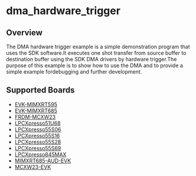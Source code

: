# dma_hardware_trigger

## Overview
The DMA hardware trigger example is a simple demonstration program that
uses the SDK software.It executes one shot transfer from source buffer to
destination buffer using the SDK DMA drivers by hardware trigger.The purpose of 
this example is to show how to use the DMA and to provide a simple example 
fordebugging and further development.

## Supported Boards
- [EVK-MIMXRT595](../../../_boards/evkmimxrt595/driver_examples/dma/hardware_trigger/example_board_readme.md)
- [EVK-MIMXRT685](../../../_boards/evkmimxrt685/driver_examples/dma/hardware_trigger/example_board_readme.md)
- [FRDM-MCXW23](../../../_boards/frdmmcxw23/driver_examples/dma/hardware_trigger/example_board_readme.md)
- [LPCXpresso51U68](../../../_boards/lpcxpresso51u68/driver_examples/dma/hardware_trigger/example_board_readme.md)
- [LPCXpresso55S06](../../../_boards/lpcxpresso55s06/driver_examples/dma/hardware_trigger/example_board_readme.md)
- [LPCXpresso55S16](../../../_boards/lpcxpresso55s16/driver_examples/dma/hardware_trigger/example_board_readme.md)
- [LPCXpresso55S28](../../../_boards/lpcxpresso55s28/driver_examples/dma/hardware_trigger/example_board_readme.md)
- [LPCXpresso55S69](../../../_boards/lpcxpresso55s69/driver_examples/dma/hardware_trigger/example_board_readme.md)
- [LPCXpresso845MAX](../../../_boards/lpcxpresso845max/driver_examples/dma/hardware_trigger/example_board_readme.md)
- [MIMXRT685-AUD-EVK](../../../_boards/mimxrt685audevk/driver_examples/dma/hardware_trigger/example_board_readme.md)
- [MCXW23-EVK](../../../_boards/mcxw23evk/driver_examples/dma/hardware_trigger/example_board_readme.md)
